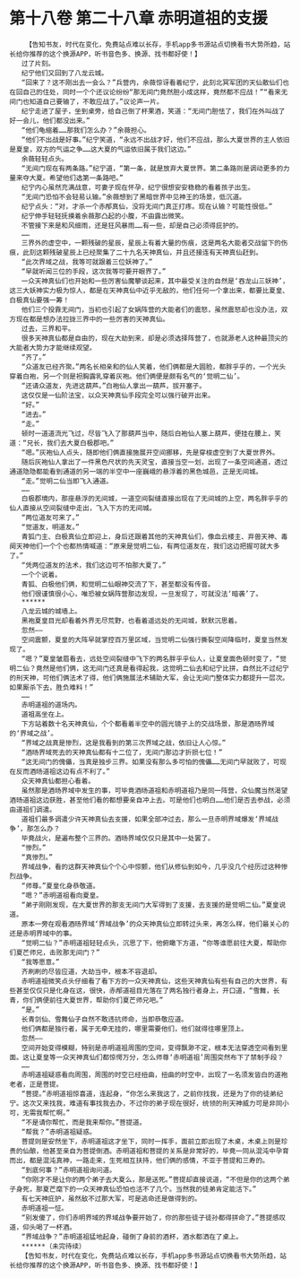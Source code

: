 # 第十八卷 第二十八章 赤明道祖的支援
        【告知书友，时代在变化，免费站点难以长存，手机app多书源站点切换看书大势所趋，站长给你推荐的这个换源APP，听书音色多、换源、找书都好使！】
       过了片刻。
       纪宁他们又回到了八龙云城。
       “回来了？这不刚出去一会么？”兵营内，余薇惊讶看着纪宁，此刻北冥军团的天仙散仙们也在回自己的住处，同时一个个还议论纷纷“那无间门竟然胆小成这样，竟然都不应战！”“看来无间门也知道自己要输了，不敢应战了。”议论声一片。
       纪宁走进了屋子，坐到桌旁，给自己倒了杯果酒，笑道：“无间门胆怯了，我们在外叫战了好一会儿，他们都没出来。”
       “他们龟缩着……那我们怎么办？”余薇担心。
       “他们不出战是好事。”纪宁笑道，“永远不出战才好，他们不应战，那么大夏世界的主人依旧是夏皇，双方的气运之争……这大夏的气运依旧属于我们这边。”
       余薇轻轻点头。
       “无间门现在有两条路。”纪宁道，“第一条，就是放弃大夏世界。第二条路则是调动更多的力量来夺大夏。希望他们选第一条路吧。”
       纪宁内心虽然充满战意，可妻子现在怀孕，纪宁很想安安稳稳的看着孩子出生。
       “无间门恐怕不会轻易认输。”余薇想到了黑暗世界中见神王的场景，低沉道。
       纪宁点头：“对，才杀一个赤邴真仙，没将无间门真正打疼。现在认输？可能性很低。”
       纪宁伸手轻轻抚摸着余薇那凸起的小腹，不由露出微笑。
       不管接下来是和风细雨，还是狂风暴雨……有一些，却是自己必须得庇护的。
       ……
       三界外的虚空中，一颗残破的星辰，星辰上有着大量的伤痕，这是两名大能者交战留下的伤痕，此刻这颗残破星辰上已经聚集了二十九名天神真仙，并且还接连有天神真仙赶到。
       “此次界域之战，我等可就跟着三位妖神了。”
       “早就听闻三位的手段，这次我等可要开眼界了。”
       一众天神真仙们也开始和一些厉害仙魔攀谈起来，其中最受关注的自然是‘吞龙山三妖神’，这三大妖神实力极为惊人，都是在天神真仙中近乎无敌的，他们任何一个拿出来，都要比夏皇、白极真仙要强一筹！
       他们三个投靠无间门，当初也引起了女娲阵营的大能者们的震怒，虽然震怒却也没办法，双方现在都是想办法拉拢三界中的一些厉害的天神真仙。
       过去，三界和平。
       很多天神真仙都是自由的，现在大劫到来，却是必须选择阵营了，也就源老人这种最顶尖的大能者大势力才能继续观望。
       “齐了。”
       “众道友已经齐聚。”两名长相亲和的仙人笑着，他们俩都是大圆脸，都胖乎乎的，一个光头穿着白袍，另一个则是袒胸露乳穿着灰袍。他们俩便是颇有名气的‘觉明二仙’。
       “还请众道友，先进这葫芦。”白袍仙人拿出一葫芦，拔开塞子。
       这仅仅是一仙阶法宝，以众天神真仙手段完全可以强行破开出来。
       “好。”
       “进去。”
       “走。”
       顿时一道道流光飞过，尽皆飞入了那葫芦当中，随后白袍仙人塞上葫芦，便挂在腰上，笑道：“兄长，我们去大夏白极郡吧。”
       “嗯。”灰袍仙人点头，随即他们俩直接施展开空间挪移，先是穿梭虚空到了大夏世界外。
       随后灰袍仙人拿出了一件黑色尺状的先天灵宝，直接当空一划，出现了一条空间通道，透过通道隐隐都能看到通道的另一端的半空中一座巍峨的悬浮着的黑色城邑，正是无间城。
       “走。”觉明二仙当即飞入通道。
       ……
       白极郡境内，那座悬浮的无间城，一道空间裂缝直接出现在了无间城的上空，两名胖乎乎的仙人直接从空间裂缝中走出，飞入下方的无间城。
       “两位道友可来了。”
       “觉道友，明道友。”
       青狐门主、白极真仙立即迎上，身后还跟着其他的天神真仙们，像血云楼主、弃兽天神、毒阕天神他们一个个也都热情喊道：“原来是觉明二仙，有两位道友在，我们这边把握可就大多了。”
       “凭两位道友的法术，我们这边可不怕那大夏了。”
       一个个说着。
       青狐、白极他们俩，和觉明二仙眼神交流了下，甚至都没有传音。
       他们很谨慎很小心，唯恐被女娲阵营那边发现，一旦发现了，可就没法‘暗袭’了。
       ******
       八龙云城的城墙上。
       黑袍夏皇目光却看着外界无尽荒野，也看着遥远处的无间城，默默沉思着。
       忽然——
       空间震颤，夏皇的大阵早就掌控百万里区域，当觉明二仙强行撕裂空间降临时，夏皇当然发现了。
       “嗯？”夏皇皱眉看去，远处空间裂缝中飞下的两名胖乎乎仙人，让夏皇面色顿时变了，“觉明二仙？竟然是他们俩，这无间门还真是看得起我，这觉明二仙去和纪宁比拼，自然比不过纪宁的刑天神，可他们俩法术了得，他们俩施展法术辅助大军，会让无间门整体实力都提升一层次。如果厮杀下去，胜负难料！”
       ……
       赤明道祖的道场内。
       道祖高坐在上。
       下方站着数十名天神真仙，个个都看着半空中的圆光镜子上的交战场景，那是酒旸界域的‘界域之战’。
       “界域之战真是惨烈，这是我看到的第三次界域之战，依旧让人心惊。”
       “酒旸界域死去的天神真仙都有十二位了，无间门那边才折损七位！”
       “这无间门的傀儡，当真是独步三界。如果没有那么多可怕的傀儡……无间门早就败了，可现在反而酒旸道祖这边有点不利了。”
       众天神真仙都担心看着。
       虽然那是酒旸界域中发生的事，可毕竟酒旸道祖和赤明道祖乃是同一阵营，众仙魔当然渴望酒旸道祖这边获胜，甚至他们看的都想要亲自冲上去。可是他们也明白……他们是否去参战，必须由道祖们调遣。
       道祖们最多调遣少许天神真仙去支援，如果全部冲过去，那么一旦赤明界域爆发‘界域战争’，那怎么办？
       毕竟战火，是遍布整个三界的。酒旸界域仅仅只是其中一处罢了。
       “惨烈。”
       “真惨烈。”
       界域战争，看的这群天神真仙个个心中惊颤，他们从修仙到如今，几乎没几个经历过这种惨烈战争。
       “师尊。”夏皇化身恭敬道。
       “嗯？”赤明道祖看向夏皇。
       “弟子刚刚发现，在大夏世界的那支无间门大军得到了支援，去支援的是觉明二仙。”夏皇说道。
       原本一旁在观看酒旸界域‘界域战争’的众天神真仙立即转过头来，再怎么样，他们最关心的还是赤明界域中的事。
       “觉明二仙？”赤明道祖轻轻点头，沉思了下，他俯瞰下方道，“你等谁愿前往大夏，帮助你们夏芒师兄，击败那无间门？”
       “我等愿意。”
       齐刷刷的尽皆应道，大劫当中，根本不容退却。
       赤明道祖微笑点头仔细看了看下方的一众天神真仙，这些天神真仙有些有自己的大世界，有些甚至仅仅只是化身在这，很快，赤邴道祖目光落在了两名独行者身上，开口道，“雪舞，长青，你们俩便前往大夏世界，帮助你们夏芒师兄吧。”
       “是。”
       长青剑仙、雪舞仙子自然不敢违抗师命，当即恭敬应道。
       他们俩都是独行者，属于无牵无挂的，哪里需要他们，他们就得往哪里顶上。
       忽然——
       空间开始变得模糊，特别是赤明道祖周围的空间，变得飘渺不定，根本无法穿透空间看到里面。这让夏皇等一众天神真仙们都惊愕万分，怎么师尊‘赤明道祖’周围突然布下了禁制手段？
       ……
       赤明道祖疑惑看向周围，周围的时空已经扭曲，扭曲的时空中，出现了一名须发皆白的道袍老者，正是菩提。
       “菩提。”赤明道祖惊喜道，连起身，“你怎么来我这了，之前你找我，还是为了你的徒弟纪宁。这次又来找我，难道有事找我去办，不过你的弟子现在很好，统领的刑天神威力可是非同小可，无需我帮忙啊。”
       “不是请你帮忙，而是我来帮你。”菩提道。
       “帮我？”赤明道祖疑惑。
       菩提则是安然坐下，赤明道祖这才坐下，同时一挥手，面前立即出现了木桌，木桌上则是珍贵的仙酿，他甚至亲自为菩提倒酒。赤明道祖和菩提的关系是非常好的，毕竟一同从混沌中孕育而出，都是混沌真神，一路走来，生死相互扶持，他们俩的感情，不亚于菩提和三寿的。
       “到底何事？”赤明道祖询问道。
       “你刚才不是让你的两个弟子去大夏么，那是送死。”菩提却直接说道，“不但是你的这两个弟子身死，那夏芒麾下的一众天神真仙恐怕也活不了几个。当然我的徒弟肯定能活下。”
       有七天神庇护，虽然敌不过那大军，可是逃命还是做得到的。
       赤明道祖一怔。
       “别发傻了，你们赤明界域的界域战争要开始了，你的那些徒子徒孙都得拼命了。”菩提感叹道，仰头喝了一杯酒。
       “界域战争？”赤明道祖猛地起身，碰倒了身前的酒杯，酒水都洒在了桌上。
       ******（未完待续）
       【告知书友，时代在变化，免费站点难以长存，手机app多书源站点切换看书大势所趋，站长给你推荐的这个换源APP，听书音色多、换源、找书都好使！】